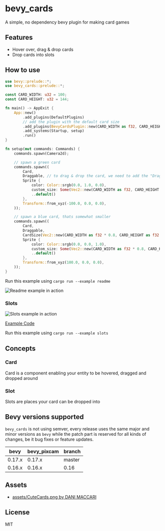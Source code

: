 # bevy_cards

A simple, no dependency bevy plugin for making card games

## Features

- Hover over, drag & drop cards
- Drop cards into slots

## How to use

```rs
use bevy::prelude::*;
use bevy_cards::prelude::*;

const CARD_WIDTH: u32 = 100;
const CARD_HEIGHT: u32 = 144;

fn main() -> AppExit {
    App::new()
        .add_plugins(DefaultPlugins)
        // add the plugin with the default card size
        .add_plugins(BevyCardsPlugin::new(CARD_WIDTH as f32, CARD_HEIGHT as f32))
        .add_systems(Startup, setup)
        .run()
}

fn setup(mut commands: Commands) {
    commands.spawn(Camera2d);

    // spawn a green card
    commands.spawn((
        Card,
        Draggable, // to drag & drop the card, we need to add the "Draggable" component
        Sprite {
            color: Color::srgb(0.0, 1.0, 0.0),
            custom_size: Some(Vec2::new(CARD_WIDTH as f32, CARD_HEIGHT as f32)),
            ..default()
        },
        Transform::from_xyz(-100.0, 0.0, 0.0),
    ));

    // spawn a blue card, thats somewhat smaller
    commands.spawn((
        Card,
        Draggable,
        CardSize(Vec2::new(CARD_WIDTH as f32 * 0.8, CARD_HEIGHT as f32 * 0.8)),
        Sprite {
            color: Color::srgb(0.0, 0.0, 1.0),
            custom_size: Some(Vec2::new(CARD_WIDTH as f32 * 0.8, CARD_HEIGHT as f32 * 0.8)),
            ..default()
        },
        Transform::from_xyz(100.0, 0.0, 0.0),
    ));
}
```

Run this example using ``cargo run --example readme``

![Readme example in action](https://media3.giphy.com/media/v1.Y2lkPTc5MGI3NjExNnpiam44MnF0cjM5bTlpbWQ4YnpzN3h0eGR3Z252OWd3eHhrdDYweSZlcD12MV9pbnRlcm5hbF9naWZfYnlfaWQmY3Q9Zw/A5e7Hu5k92sS99UHko/giphy.gif)

### Slots

![Slots example in action](https://media1.giphy.com/media/v1.Y2lkPTc5MGI3NjExOGNhOTJpanBubjd6Zzh0d3NtdGN2MGF4eTVmbm94ejY4MmZiM3NrbSZlcD12MV9pbnRlcm5hbF9naWZfYnlfaWQmY3Q9Zw/3sVNMLjDBNIx5zLlMt/giphy.gif)

[Example Code](./examples/slots.rs)

Run this example using ``cargo run --example slots``

## Concepts

### Card

Card is a component enabling your entity to be hovered, dragged and dropped around

### Slot

Slots are places your card can be dropped into

## Bevy versions supported

`bevy_cards` is not using semver, every release uses the same major and minor versions as `bevy` while the patch part is reserved
for all kinds of changes, be it bug fixes or feature updates.

| bevy   | bevy_pixcam | branch |
|--------|-------------|--------|
| 0.17.x | 0.17.x      | master |
| 0.16.x | 0.16.x      | 0.16   |

## Assets

- [assets/CuteCards.png by DANI MACCARI](https://dani-maccari.itch.io/cute-cards-deck)

## License

MIT
